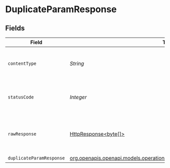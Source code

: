 # DuplicateParamResponse


## Fields

| Field                                                                                                                                          | Type                                                                                                                                           | Required                                                                                                                                       | Description                                                                                                                                    |
| ---------------------------------------------------------------------------------------------------------------------------------------------- | ---------------------------------------------------------------------------------------------------------------------------------------------- | ---------------------------------------------------------------------------------------------------------------------------------------------- | ---------------------------------------------------------------------------------------------------------------------------------------------- |
| `contentType`                                                                                                                                  | *String*                                                                                                                                       | :heavy_check_mark:                                                                                                                             | HTTP response content type for this operation                                                                                                  |
| `statusCode`                                                                                                                                   | *Integer*                                                                                                                                      | :heavy_check_mark:                                                                                                                             | HTTP response status code for this operation                                                                                                   |
| `rawResponse`                                                                                                                                  | [HttpResponse<byte[]>](https://docs.oracle.com/en/java/javase/11/docs/api/java.net.http/java/net/http/HttpResponse.html)                       | :heavy_check_mark:                                                                                                                             | Raw HTTP response; suitable for custom response parsing                                                                                        |
| `duplicateParamResponse`                                                                                                                       | [org.openapis.openapi.models.operations.DuplicateParamDuplicateParamResponse](../../models/operations/DuplicateParamDuplicateParamResponse.md) | :heavy_minus_sign:                                                                                                                             | OK                                                                                                                                             |